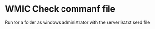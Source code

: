 WMIC Check commanf file
=======================

Run for a folder as windows administrator with the serverlist.txt seed file
